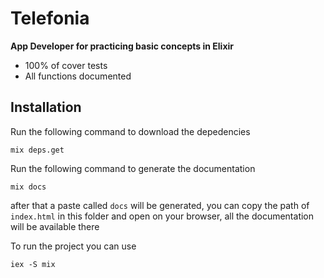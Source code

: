 # Telefonia

**App Developer for practicing basic concepts in Elixir**

- 100% of cover tests
- All functions documented

## Installation

Run the following command to download the depedencies
```
mix deps.get
```

Run the following command to generate the documentation
```
mix docs
```
after that a paste called `docs` will be generated, you can copy the path of  `index.html` in this folder and open on your browser, all the documentation will be available there

To run the project you can use
```
iex -S mix
```
